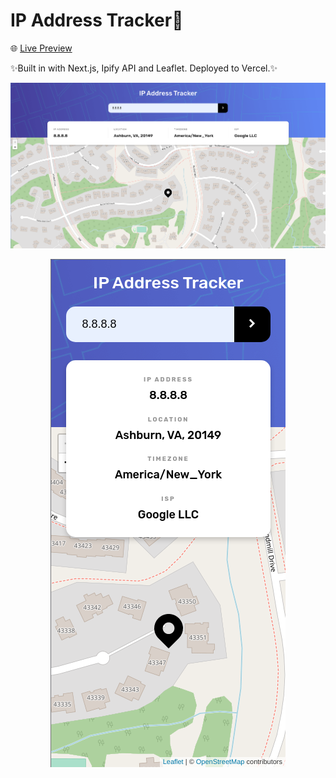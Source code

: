 # IP Address Tracker📌

🌐 [Live Preview](https://entwistleox-ip-address-tracker.vercel.app/)

✨Built in with Next.js, Ipify API and Leaflet. Deployed to Vercel.✨

<div align="center">
  
  ![Desktop Preview for the IP Address Tracker](./sources/images/desktop.png)
</div>

<div align="center">

![Mobile Preview for the IP Address Tracker](./sources/images/mobile.png)

</div>
